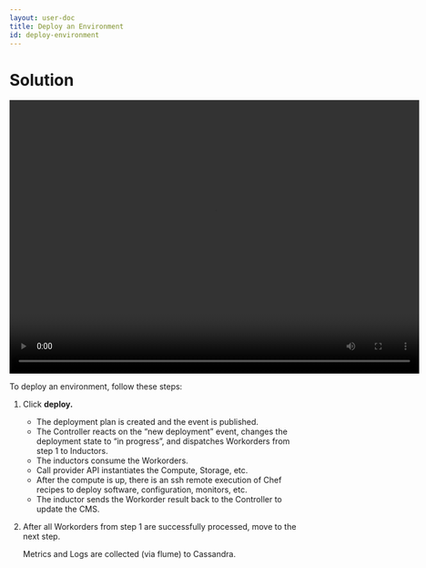 ```yaml
---
layout: user-doc
title: Deploy an Environment
id: deploy-environment
---
```


# Solution

<video width="720" height="480" preload="metadata" controls="" class="grovo-video">
    <source src="http://videos.grovo.com/walmart-oneops-transition-0215_first-time-deployment_4668.webm?vpv=1" type="video/webm">
    Your browser does not implement HTML5 video. 
</video>

To deploy an environment, follow these steps:

1. Click **deploy.**
    * The deployment plan is created and the event is published.
    * The Controller reacts on the “new deployment” event, changes the deployment state to “in progress”, and dispatches Workorders from step 1 to Inductors.
    * The inductors consume the Workorders.
    * Call provider API instantiates the Compute, Storage, etc.
    * After the compute is up, there is an ssh remote execution of Chef recipes to deploy software, configuration, monitors, etc.
    * The inductor sends the Workorder result back to the Controller to update the CMS.
2. After all Workorders from step 1 are successfully processed, move to the next step. 
    
    Metrics and Logs are collected (via flume) to Cassandra.